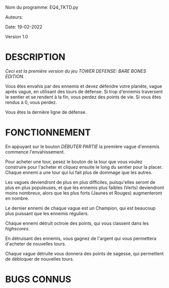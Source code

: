 Nom du programme: EQ4_TKTD.py

Auteurs:

Date: 19-02-2022

Version 1.0


# DESCRIPTION
*Ceci est la première version du jeu TOWER DEFENSE: BARE BONES EDITION.* 

Vous êtes envahis par des ennemis et devez défendre votre planète, vague après vague, en utilisant des tours de défense. Si trop d'ennemis traversent le sentier et se rendent à la fin, vous perdez des points de vie. Si vous êtes rendus à 0, vous perdez. 

Vous êtes la dernière ligne de défense. 



# FONCTIONNEMENT
En appuyant sur le bouton *DÉBUTER PARTIE* la première vague d'ennemis commence l'envahissement. 

Pour acheter une tour, pesez le bouton de la tour que vous voulez construire pour l'acheter et cliquez ensuite le long du sentier pour la placer. Chaque ennemi a une tour qui lui fait plus de dommage que les autres. 

Les vagues deviendront de plus en plus difficiles, puisqu'elles seront de plus en plus populeuses, et que les ennemis plus faibles (Verts) deviendront moins nombreux, alors que les plus forts (Jaunes et Rouges) augmenteront en nombre.

Le dernier ennemi de chaque vague est un Champion, qui est beaucoup plus puissant que les ennemis réguliers.

Chaque ennemi détruit octroie des points, qui vous classent dans les *highscores*.

En détruisant des ennemis, vous gagnez de l'argent qui vous permettera d'acheter de nouvelles tours. 

Chaque vague détruite vous donnera des points de sagesse, qui permettent de débloquer de nouvelles tours. 



# BUGS CONNUS
